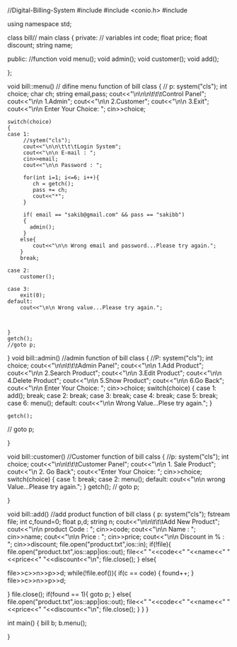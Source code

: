 //Digital-Billing-System
#include <iostream>
#include <conio.h>
#include <fstream>

using namespace std;

class bill// main class
{
private:   // variables
    int code;
    float price;
    float discount;
    string name;

public: //function
    void menu();
    void admin();
    void customer();
    void add();

};

void bill::menu() // difine menu function of bill class
{
   // p:
    system("cls");
    int choice;
    char ch;
    string email,pass;
    cout<<"\n\n\n\t\t\tControl Panel";
    cout<<"\n\n 1.Admin";
    cout<<"\n\n 2.Customer";
    cout<<"\n\n 3.Exit";
    cout<<"\n\n Enter Your Choice: ";
    cin>>choice;

    switch(choice)
    {
    case 1:
         //sytem("cls");
         cout<<"\n\n\t\t\tLogin System";
         cout<<"\n\n E-mail : ";
         cin>>email;
         cout<<"\n\n Password : ";

         for(int i=1; i<=6; i++){
            ch = getch();
            pass += ch;
            cout<<"*";
         }

         if( email == "sakib@gmail.com" && pass == "sakibb")
         {
           admin();
         }
        else{
            cout<<"\n\n Wrong email and password...Please try again.";
        }
        break;

    case 2:
        customer();

    case 3:
        exit(0);
    default:
        cout<<"\n\n Wrong value...Please try again.";



    }
    getch();
    //goto p;

}
void bill::admin()  //admin function of bill class
{
    //P:
    system("cls");
    int choice;
    cout<<"\n\n\t\t\tAdmin Panel";
    cout<<"\n\n 1.Add Product";
    cout<<"\n\n 2.Search Product";
    cout<<"\n\n 3.Edit Product";
    cout<<"\n\n 4.Delete Product";
    cout<<"\n\n 5.Show Product";
    cout<<"\n\n 6.Go Back";
    cout<<"\n\n Enter Your Choice: ";
    cin>>choice;
    switch(choice)
    {
    case 1:
        add();
        break;
    case 2:
        break;
     case 3:
        break;
    case 4:
        break;
    case 5:
        break;
    case 6:
        menu();
    default:
        cout<<"\n\n Wrong Value...Plese try again.";
    }

    getch();
   // goto p;

}

 void bill::customer()  //Customer function of bill calss
 {
    //p:
    system("cls");
    int choice;
    cout<<"\n\n\t\t\tCustomer Panel";
    cout<<"\n\n 1. Sale Product";
    cout<<"\n 2. Go Back";
    cout<<"Enter Your Choice: ";
    cin>>choice;
    switch(choice)
    {
    case 1:
        break;
    case 2:
        menu();
    default:
        cout<<"\n\n wrong Value...Please try again.";
    }
    getch();
   // goto p;


 }

 void bill::add()  //add product function of bill class
{
  p:
  system("cls");
  fstream file;
  int c,found=0;
  float p,d;
  string n;
  cout<<"\n\n\t\t\tAdd New Product";
  cout<<"\n\n product Code : ";
  cin>>code;
  cout<<"\n\n Name : ";
  cin>>name;
  cout<<"\n\n Price : ";
  cin>>price;
  cout<<"\n\n Discount in % : ";
  cin>>discount;
  file.open("product.txt",ios::in);
  if(!file){
   file.open("product.txt",ios::app|ios::out);
   file<<" "<<code<<" "<<name<<" "<<price<<" "<<discount<<"\n";
   file.close();
  }
  else{


  file>>c>>n>>p>>d;
  while(!file.eof()){
        if(c == code)
        {
            found++;
        }
    file>>c>>n>>p>>d;

   }
    file.close();
    if(found == 1){
        goto p;
    }
    else{
        file.open("product.txt",ios::app|ios::out);
        file<<" "<<code<<" "<<name<<" "<<price<<" "<<discount<<"\n";
        file.close();
    }
  }
}

int main()
{
     bill b;
     b.menu();

}


